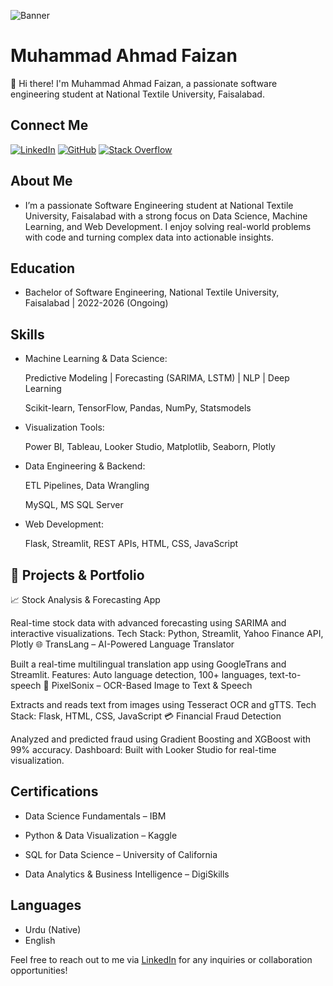 ![Banner](https://github.com/user-attachments/assets/728738a7-1f9c-40cf-a7fa-615981ee6fd0)

# Muhammad Ahmad Faizan

👋 Hi there! I'm Muhammad Ahmad Faizan, a passionate software engineering student at National Textile University, Faisalabad.

## Connect Me
[![LinkedIn](https://img.shields.io/badge/LinkedIn-Muhammad%20Ahmad%20Faizan-blue)](https://www.linkedin.com/in/muhammad-ahmad-faizan)
[![GitHub](https://img.shields.io/badge/GitHub-Muhammad%20Ahmad%20Faizan-darkgreen)](https://github.com/Muhammad-Ahmad-Faizan)
[![Stack Overflow](https://img.shields.io/badge/Stack%20Overflow-MAF%20Programmer-orange)](https://stackoverflow.com/users/22822117/maf-programmer)

## About Me
- I’m a passionate Software Engineering student at National Textile University, Faisalabad with a strong focus on Data Science, Machine Learning, and Web Development. I enjoy solving real-world problems with code and turning complex data into actionable insights.

## Education
- Bachelor of Software Engineering, National Textile University, Faisalabad | 2022-2026 (Ongoing)
 
 ## Skills
- Machine Learning & Data Science:

    Predictive Modeling | Forecasting (SARIMA, LSTM) | NLP | Deep Learning

    Scikit-learn, TensorFlow, Pandas, NumPy, Statsmodels

- Visualization Tools:

    Power BI, Tableau, Looker Studio, Matplotlib, Seaborn, Plotly

- Data Engineering & Backend:

    ETL Pipelines, Data Wrangling

    MySQL, MS SQL Server

- Web Development:

    Flask, Streamlit, REST APIs, HTML, CSS, JavaScript


## 🧠 Projects & Portfolio
📈 Stock Analysis & Forecasting App

Real-time stock data with advanced forecasting using SARIMA and interactive visualizations.
Tech Stack: Python, Streamlit, Yahoo Finance API, Plotly
🌐 TransLang – AI-Powered Language Translator

Built a real-time multilingual translation app using GoogleTrans and Streamlit.
Features: Auto language detection, 100+ languages, text-to-speech
🧾 PixelSonix – OCR-Based Image to Text & Speech

Extracts and reads text from images using Tesseract OCR and gTTS.
Tech Stack: Flask, HTML, CSS, JavaScript
💳 Financial Fraud Detection

Analyzed and predicted fraud using Gradient Boosting and XGBoost with 99% accuracy.
Dashboard: Built with Looker Studio for real-time visualization.
## Certifications
- Data Science Fundamentals – IBM

- Python & Data Visualization – Kaggle

- SQL for Data Science – University of California

- Data Analytics & Business Intelligence – DigiSkills

## Languages
- Urdu (Native)
- English


Feel free to reach out to me via [LinkedIn](https://www.linkedin.com/in/muhammad-ahmad-faizan) for any inquiries or collaboration opportunities!
